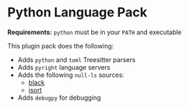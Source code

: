 # Python Language Pack

**Requirements:** `python` must be in your `PATH` and executable

This plugin pack does the following:

- Adds `python` and `toml` Treesitter parsers
- Adds `pyright` language servers
- Adds the following `null-ls` sources:
  - [black](https://pypi.org/project/black/)
  - [isort](https://pypi.org/project/isort/)
- Adds `debugpy` for debugging
